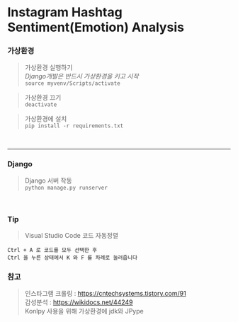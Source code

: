 # Instagram Hashtag Sentiment(Emotion) Analysis

### 가상환경  

>가상환경 실행하기  
>*Django개발은 반드시 가상환경을 키고 시작*  
`source myvenv/Scripts/activate`

>가상환경 끄기  
`deactivate`

>가상환경에 설치  
`pip install -r requirements.txt `
</br>

***

### Django  

>Django 서버 작동  
`python manage.py runserver`  
</br>

### Tip  

>Visual Studio Code 코드 자동정렬  
```
Ctrl + A 로 코드를 모두 선택한 후  
Ctrl 을 누른 상태에서 K 와 F 를 차례로 눌러줍니다  
```

### 참고
> 인스타그램 크롤링 : https://cntechsystems.tistory.com/91 <br/>
> 감성분석 : https://wikidocs.net/44249 <br/>
> Konlpy 사용을 위해 가상환경에 jdk와 JPype